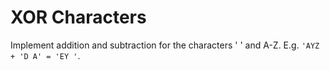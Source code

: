 # XOR Characters

Implement addition and subtraction for the characters ' ' and A-Z.  E.g. `'AYZ + 'D A' = 'EY '`.
